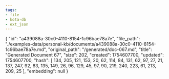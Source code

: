```yaml
---
tags:
- file
- kota-db
- ext_json
---
```

{
  "id": "a439088a-30c0-4110-8154-1c96bae78a7e",
  "file_path": "./examples-data/personal-kb/documents/a439088a-30c0-4110-8154-1c96bae78a7e.md",
  "original_path": "/generated/doc-067.md",
  "title": "Generated Document 67",
  "size": 202,
  "created": 1754607700,
  "updated": 1754607700,
  "hash": [
    134,
    205,
    121,
    153,
    20,
    62,
    114,
    84,
    131,
    62,
    97,
    27,
    21,
    137,
    247,
    92,
    83,
    135,
    149,
    26,
    96,
    129,
    45,
    97,
    90,
    219,
    240,
    223,
    61,
    213,
    209,
    25
  ],
  "embedding": null
}